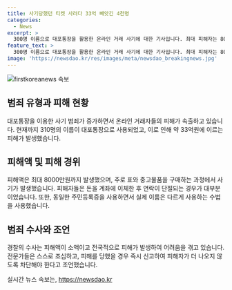 ```yaml
---
title: 사기당했던 티켓 사려다 33억 빼앗긴 4천명
categories:
  - News
excerpt: >
  300명 이름으로 대포통장을 활용한 온라인 거래 사기에 대한 기사입니다. 최대 피해자는 8000만원으로 피해액은 33억에 이르며, 피해자들은 거래 후 연락이 두절되는 방식으로 사기를 당했습니다. 사기꾼들은 동일한 주민등록증을 이용하면서 이름을 바꾸어 안심시키는 수법을 사용하고, 피해액이 크지 않아 수사가 진척되지 않고 있습니다. 전문가들은 스스로 조심하고 피해를 당했을 경우 즉시 신고해야 한다고 조언했습니다.
feature_text: >
  300명 이름으로 대포통장을 활용한 온라인 거래 사기에 대한 기사입니다. 최대 피해자는 8000만원으로 피해액은 33억에 이르며, 피해자들은 거래 후 연락이 두절되는 방식으로 사기를 당했습니다. 사기꾼들은 동일한 주민등록증을 이용하면서 이름을 바꾸어 안심시키는 수법을 사용하고, 피해액이 크지 않아 수사가 진척되지 않고 있습니다. 전문가들은 스스로 조심하고 피해를 당했을 경우 즉시 신고해야 한다고 조언했습니다.
image: 'https://newsdao.kr/res/images/meta/newsdao_breakingnews.jpg'
---
```


<p><img src="https://newsdao.kr/res/images/meta/newsdao_breakingnews.jpg" alt="firstkoreanews 속보" /></p>

<h2 data-ke-size="size26">범죄 유형과 피해 현황</h2>

<p data-ke-size="size16">대포통장을 이용한 사기 범죄가 증가하면서 온라인 거래자들의 피해가 속출하고 있습니다. 현재까지 310명의 이름이 대포통장으로 사용되었고, 이로 인해 약 33억원에 이르는 피해가 발생했습니다.</p>

<h2 data-ke-size="size26">피해액 및 피해 경위</h2>

<p data-ke-size="size16">피해액은 최대 8000만원까지 발생했으며, 주로 표와 중고물품을 구매하는 과정에서 사기가 발생했습니다. 피해자들은 돈을 계좌에 이체한 후 연락이 단절되는 경우가 대부분이었습니다. 또한, 동일한 주민등록증을 사용하면서 실제 이름은 다르게 사용하는 수법을 사용했습니다.</p>

<h2 data-ke-size="size26">범죄 수사와 조언</h2>

<p data-ke-size="size16">경찰의 수사는 피해액이 소액이고 전국적으로 피해가 발생하여 어려움을 겪고 있습니다. 전문가들은 스스로 조심하고, 피해를 당했을 경우 즉시 신고하여 피해자가 더 나오지 않도록 차단해야 한다고 조언했습니다.</p>
실시간 뉴스 속보는, <a href="https://newsdao.kr" rel="dofollow">https://newsdao.kr</a>


